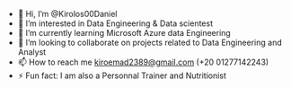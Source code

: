 - 👋 Hi, I’m @Kirolos00Daniel
- 👀 I’m interested in Data Engineering & Data scientest
- 🌱 I’m currently learning Microsoft Azure data Engineering
- 💞️ I’m looking to collaborate on projects related to Data Engineering and Analyst
- 📫 How to reach me kiroemad2389@gmail.com (+20 01277142243) 
- ⚡ Fun fact: I am also a Personnal Trainer and Nutritionist

<!---
Kirolos00Daniel/Kirolos00Daniel is a ✨ special ✨ repository because its `README.md` (this file) appears on your GitHub profile.
You can click the Preview link to take a look at your changes.
--->
